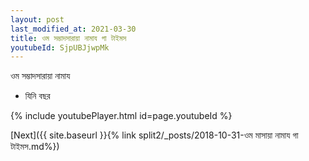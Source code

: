 ```yaml
---
layout: post
last_modified_at: 2021-03-30
title: ওম সম্ভাদসারায়া নামায গা টাইমস
youtubeId: SjpUBJjwpMk
---
```

 
 
 ওম সম্ভাদসারায়া নামায  
 
 -  যিনি বছর 
 
  
 
  
 
 
 
 
 
 


{% include youtubePlayer.html id=page.youtubeId %}
 
[Next]({{ site.baseurl }}{% link  split2/_posts/2018-10-31-ওম মাসায়া নামায গা টাইমস.md%})
 
